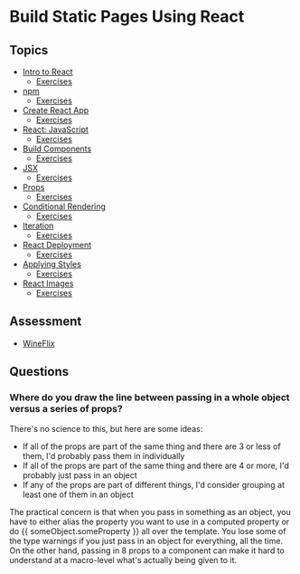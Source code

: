 # Build Static Pages Using React

## Topics

* [Intro to React](topics/react-intro)
  * [Exercises](topics/react-intro/exercises)
* [npm](topics/npm)
  * [Exercises](topics/npm/exercises)
* [Create React App](topics/create-react-app)
  * [Exercises](topics/create-react-app/exercises)
* [React: JavaScript](topics/react-javascript)
  * [Exercises](topics/react-javascript/exercises)
* [Build Components](topics/build-components-react)
  * [Exercises](topics/build-components/react/exercises)
* [JSX](topics/jsx)
  * [Exercises](topics/jsx/exercises)
* [Props](topics/react-props)
  * [Exercises](topics/react-props/exercises)
* [Conditional Rendering](topics/conditional-rendering-react)
  * [Exercises](topics/conditional-rendering-react/exercises)
* [Iteration](topics/iteration-react)
  * [Exercises](topics/iteration-react/exercises)
* [React Deployment](topics/react-deploy)
  * [Exercises](topics/react-deploy/exercises)
* [Applying Styles](topics/applying-styles-react)
  * [Exercises](topics/applying-styles-react/exercises)
* [React Images](topics/react-images)
  * [Exercises](topics/react-images/exercises)

## Assessment

* [WineFlix](assessments/wineflix)

## Questions

### Where do you draw the line between passing in a whole object versus a series of props?

There's no science to this, but here are some ideas:

* If all of the props are part of the same thing and there are 3 or less of them, I'd probably pass them in individually
* If all of the props are part of the same thing and there are 4 or more, I'd probably just pass in an object
* If any of the props are part of different things, I'd consider grouping at least one of them in an object

The practical concern is that when you pass in something as an object, you have to either alias the property you want to use in a computed property or do {{ someObject.someProperty }} all over the template. You lose some of the type warnings if you just pass in an object for everything, all the time. On the other hand, passing in 8 props to a component can make it hard to understand at a macro-level what's actually being given to it.
